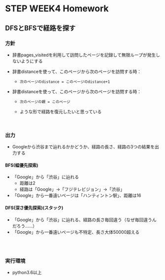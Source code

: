 

# STEP WEEK4 Homework

## DFSとBFSで経路を探す



### 方針

- 辞書pages_visitedを利用して訪問したページを記録して無限ループが発生しないようにする

- 辞書distanceを使って、このページから次のページを訪問する時：

  - ```
    次のページのdistance = このページのdistance+1
    ```

- 辞書distanceを使って、このページから次のページを訪問する時：

  - ```
    次のページの親 = このページ
    ```

  - ような形で経路を復元したいと思っている

<br>

### 出力

- Googleから渋谷まで辿れるかかどうか、経路の長さ、経路の3つの結果を出力する

#### BFS(幅優先探索)

- 「Google」から「渋谷」に辿れる
  - 距離は2
  - 経路は「Google」→「フジテレビジョン」→「渋谷」
- 「Google」から一番遠いページは「ハンティントン駅」、距離は16

#### DFS(深さ優先探索)(スタック)

- 「Google」から「渋谷」に辿れる、経路の長さ毎回違う（なぜ毎回違うんだろう……）
- 「Google」から一番遠いページも不特定、長さ大体50000超える

<br>

[^]: DFSの再帰バージョンまだデバッグ中……

<br>

### 実行環境

- python3.6以上
